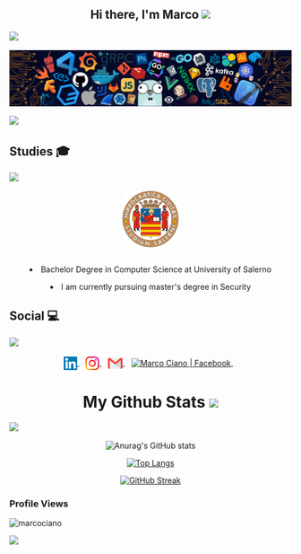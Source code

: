 <h2 align="center"> Hi there, I'm Marco <img src="https://media.giphy.com/media/hvRJCLFzcasrR4ia7z/giphy.gif" width="35"></h2>
 <img src="https://user-images.githubusercontent.com/73097560/115834477-dbab4500-a447-11eb-908a-139a6edaec5c.gif"> 
 
 ![Github Banner](https://github.com/Jaydeep-Yadav/Jaydeep-Yadav/blob/main/banner.png)
 
 <img src="https://user-images.githubusercontent.com/73097560/115834477-dbab4500-a447-11eb-908a-139a6edaec5c.gif"> 
<h2> Studies 🎓</h2>
<img src="https://user-images.githubusercontent.com/73097560/115834477-dbab4500-a447-11eb-908a-139a6edaec5c.gif"> 
<p align="center"> <img align="center" src="https://github.com/marcociano/marcociano/blob/main/universita-degli-studi-di-salerno.png" height= "100" width= "100"> 
<br>
<br>
<li align="center">Bachelor Degree in Computer Science at University of Salerno </li></p>
<li align="center">I am currently pursuing master's degree in Security </li>

<h2> Social 💻</h2>
<img src="https://user-images.githubusercontent.com/73097560/115834477-dbab4500-a447-11eb-908a-139a6edaec5c.gif"> 
<p align="center">
<a href="https://www.linkedin.com/in/marco-ciano-06a557195/" target="_blank">
  <img align="center" alt="Marco Ciano | Linkedin" width="24px" src="https://github.com/SatYu26/SatYu26/blob/master/Assets/Linkedin.svg" />
</a> &nbsp;&nbsp;
<a href="https://www.instagram.com/marcociano_/" target="_blank">
  <img align="center" alt="Marco Ciano | Instagram" width="24px" src="https://github.com/SatYu26/SatYu26/blob/master/Assets/Instagram.svg" />
</a> &nbsp;&nbsp;
<a href="mailto:marco.ciano@live.it" >
  <img align="center" alt="Marco Ciano | Gmail" width="26px" src="https://github.com/SatYu26/SatYu26/blob/master/Assets/Gmail.svg" />
</a> &nbsp;&nbsp;
<a href="https://www.facebook.com/marco.ciano.9/">
    <img align="center" alt="Marco Ciano | Facebook" width="24px" src="https://upload.wikimedia.org/wikipedia/en/thumb/0/04/Facebook_f_logo_%282021%29.svg/100px-Facebook_f_logo_%282021%29.svg.png" />
</a> &nbsp;&nbsp;
<p>

<h1 align="center"> My Github Stats <img src="https://media.giphy.com/media/v1.Y2lkPTc5MGI3NjExMDBieGo4YnVpNWVweXhvYTRsYWFjZXNxMHEyN2lwdmJwejllMXg5MyZjdD1z/tVhJw24Gv8FGGlnjDN/giphy.gif" width="50"</img></h1>
<img src="https://user-images.githubusercontent.com/73097560/115834477-dbab4500-a447-11eb-908a-139a6edaec5c.gif"> 
 <div align="center"> 
 
![Anurag's GitHub stats](https://github-readme-stats.vercel.app/api?username=marcociano&show_icons=true&theme=gradients)

 </div>
  
 <div align="center"> 
 
[![Top Langs](https://github-readme-stats.vercel.app/api/top-langs/?username=marcociano&layout=compact)](https://github.com/anuraghazra/github-readme-stats)

 </div>
  
<div align="center">
 
[![GitHub Streak](http://github-readme-streak-stats.herokuapp.com?user=marcociano&theme=dark&hide_border=true&border_radius=20&date_format=j%20M%5B%20Y%5D&background=1A0A3C)](https://git.io/streak-stats)
 
</div>
 
  <p align="right"> <h3>Profile Views </h3> <img src="https://komarev.com/ghpvc/?username=marcociano&label=Profile%20views&color=0e75b6&style=flat"
    alt="marcociano" /> 
  </p>
<img src="https://user-images.githubusercontent.com/73097560/115834477-dbab4500-a447-11eb-908a-139a6edaec5c.gif"> 
